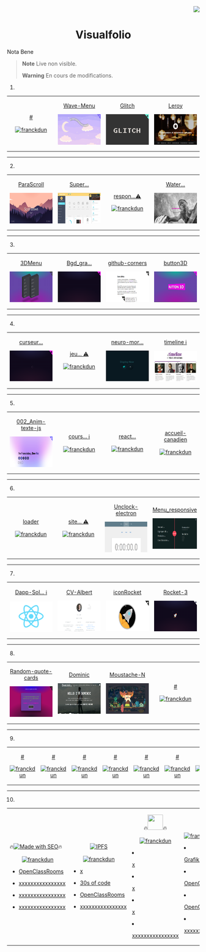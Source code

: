 <p align="right"><a href="https://github.com/franckdun/My-learning"> <img src="https://img.shields.io/badge/🔒-Learnfolio-007acc"></a></p>

# <h1 align="center">Visualfolio</h1>

Nota Bene

> **Note**
> Live non visible.
>
> **Warning**
> En cours de modifications.

1) 
<!--////////////////////////////////// TABLE 1 \\\\\\\\\\\\\\\\\\\\\\\\\\\\\\\\\\\\\-->
<div align="center">
	<table>
		<tr width="100%">
			<td width="25%">
				<p align="center"><a href="https://github.com/franckdun/" target="_blank" rel="noreferrer">#</a></p>
						<p align="center">
							<a href="https://github.com/franckdun/" target="_blank" rel="noreferrer">
								<img align="center" src="https://github.com/franckdun/Img-Banck/blob/main/img/github.svg"
									width="200px" height="80px" alt="franckdun" /></a>
						</p>
			</td>
			<td width="25%">
				<p align="center"><a href="https://github.com/franckdun/Wave-Menu" target="_blank"
						rel="noreferrer">Wave-Menu</a></p>
				<p align="center">
					<a href="https://franckdun.github.io/Wave-Menu/" target="_blank" rel="noreferrer">
						<img align="center" src="https://github.com/franckdun/Wave-Menu/blob/main/img/readme1.PNG"
							width="200px" height="80px" alt="franckdun" /></a>
				</p>
			</td>
			<td width="25%">
				<p align="center"><a href="https://github.com/franckdun/Glitch" target="_blank"
						rel="noreferrer">Glitch</a></p>
				<p align="center">
					<a href="https://franckdun.github.io/Glitch/" target="_blank" rel="noreferrer">
						<img align="center" src="https://github.com/franckdun/Glitch/blob/main/img/readme1.PNG"
							width="200px" height="80px" alt="franckdun" /></a>
				</p>
			</td>
			<td width="25%">
				<p align="center"><a href="https://github.com/franckdun/leroy" target="_blank" rel="noreferrer">Leroy
						</a< /p>
						<p align="center">
							<a href="https://franckdun.github.io/leroy/" target="_blank" rel="noreferrer">
								<img align="center" src="https://github.com/franckdun/leroy/blob/main/img/readme.PNG"
									width="200px" height="80px" alt="franckdun" /></a>
						</p>
			</td>
		</tr>
	</table>
</div>

--- 
2) 
<!--////////////////////////////////// TABLE 2 \\\\\\\\\\\\\\\\\\\\\\\\\\\\\\\\\\\\\-->
<div align="center">
	<table>
		<tr width="100%">
			<td width="25%">
				<p align="center"><a href="https://github.com/franckdun/ParaScroll" target="_blank"
						rel="noreferrer">ParaScroll</a></p>
				<p align="center">
					<a href="https://franckdun.github.io/ParaScroll/" target="_blank" rel="noreferrer">
						<img align="center" src="https://github.com/franckdun/ParaScroll/blob/main/img/readme.PNG"
							width="200px" height="80px" alt="franckdun" /></a>
				</p>
			</td>
			<td width="25%">
				<p align="center"><a href="https://github.com/franckdun/Super-dashgum" target="_blank"
						rel="noreferrer">Super...</a></p>
				<p align="center">
					<a href="https://franckdun.github.io/Super-dashgum/" target="_blank" rel="noreferrer">
						<img align="center" src="https://github.com/franckdun/Super-dashgum/blob/main/readme.PNG"
							width="200px" height="80px" alt="franckdun" /></a>
				</p>
			</td>
			<td width="25%">
				<p align="center"><a href="https://github.com/franckdun/responHomePage" target="_blank"
						rel="noreferrer">respon...⚠️</a</p>
						<p align="center">
							<a href="https://franckdun.github.io/responHomePage/" target="_blank" rel="noreferrer">
								<img align="center"
									src="https://github.com/franckdun/responHomePage/blob/main/img/readme.PNG"
									width="200px" height="80px" alt="franckdun" /></a>
						</p>
			</td>
			<td width="25%">
				<p align="center"><a href="https://github.com/franckdun/Water-Ripple" target="_blank"
						rel="noreferrer">Water...</a></p>
				<p align="center">
					<a href="https://franckdun.github.io/water-Ripple" target="_blank" rel="noreferrer">
						<img align="center" src="https://github.com/franckdun/water-Ripple/blob/main/img/readme.PNG"
							width="200px" height="80px" alt="franckdun" /></a>
				</p>
			</td>
		</tr>
	</table>
</div>

---
3)
<!--////////////////////////////////// TABLE 3 \\\\\\\\\\\\\\\\\\\\\\\\\\\\\\\\\\\\\-->
<div align="center">
	<table>
		<tr width="100%">
			<td width="25%">
				<p align="center"><a href="https://github.com/franckdun/3DMenu" target="_blank"
						rel="noreferrer">3DMenu</a></p>
				<p align="center">
					<a href="https://franckdun.github.io/3DMenu/" target="_blank" rel="noreferrer">
						<img align="center" src="https://github.com/franckdun/3DMenu/blob/main/img/readme02.PNG"
							width="200px" height="80px" alt="franckdun" /></a>
				</p>
			</td>
			<td width="25%">
				<p align="center"><a href="https://github.com/franckdun/Bgd_gradient001" target="_blank"
						rel="noreferrer">Bgd_gra...</a></p>
				<p align="center">
					<a href="https://franckdun.github.io/Bgd_gradient001/" target="_blank" rel="noreferrer">
						<img align="center" src="https://github.com/franckdun/Bgd_gradient001/blob/main/img/readme1.PNG"
							width="200px" height="80px" alt="franckdun" /></a>
				</p>
			</td>
			<td width="25%">
				<p align="center"><a href="https://github.com/franckdun/github-corners" target="_blank"
						rel="noreferrer">github-corners</a> </p>
				<p align="center">
					<a href="https://franckdun.github.io/github-corners/" target="_blank" rel="noreferrer">
						<img align="center" src="https://github.com/franckdun/github-corners/blob/master/img/readme.PNG"
							width="200px" height="80px" alt="franckdun" /></a>
				</p>
			</td>
			<td width="25%">
				<p align="center"><a href="https://github.com/franckdun/button3DcodePen" target="_blank"
						rel="noreferrer">button3D</a></p>
				<p align="center">
					<a href="https://franckdun.github.io/button3DcodePen/" target="_blank" rel="noreferrer">
						<img align="center"
							src="https://github.com/franckdun/button3DcodePen/blob/main/src/README.PNG"
							width="200px" height="80px" alt="franckdun" /></a>
				</p>
			</td>
		</tr>
	</table>
</div>

--- 
4)
<!--////////////////////////////////// TABLE 4 \\\\\\\\\\\\\\\\\\\\\\\\\\\\\\\\\\\\\-->
<div align="center">
	<table>
		<tr width="100%">
			<td width="25%">
				<p align="center"><a href="https://github.com/franckdun/curseur-perso" target="_blank"
						rel="noreferrer">curseur...</a></p>
				<p align="center">
					<a href="https://franckdun.github.io/curseur-perso/" target="_blank" rel="noreferrer">
						<img align="center"
							src="https://github.com/franckdun/curseur-perso/blob/main/src/img/README.PNG"
							width="200px" height="80px" alt="franckdun" /></a>
				</p>
			</td>
			<td width="25%">
				<p align="center"><a href="https://github.com/franckdun/jeu-de-devinette" target="_blank"
						rel="noreferrer">jeu... ⚠️</a></p>
				<p align="center">
					<a href="https://franckdun.github.io/jeu-de-devinette/" target="_blank" rel="noreferrer">
						<img align="center"
							src="https://user-images.githubusercontent.com/40036047/168306592-3b653d14-901c-4d0d-8cb3-957937ae6284.PNG"
							width="200px" height="80px" alt="franckdun" /></a>
				</p>
			</td>
			<td width="25%">
				<p align="center"><a href="https://github.com/franckdun/neuro-morphisme" target="_blank"
						rel="noreferrer">neuro-mor...</a></p>
				<p align="center">
					<a href="https://franckdun.github.io/neuro-morphisme" rel="noreferrer">
						<img align="center"
							src="https://github.com/franckdun/neuro-morphisme/blob/main/src/css/bouton.PNG"
							width="200px" height="80px" alt="franckdun" /></a>
				</p>
			</td>
			<td width="25%">
				<p align="center"><a href="https://github.com/franckdun/timeline" target="_blank"
						rel="noreferrer">timeline ℹ️</a></p>
				<p align="center">
					<a href="https://franckdun.github.io/timeline" target="_blank" rel="noreferrer">
						<img align="center" src="https://github.com/franckdun/timeline/blob/main/img/Classiques.PNG"
							width="200px" height="80px" alt="franckdun" /></a>
				</p>
			</td>
		</tr>
	</table>
</div>

--- 
5)
<!--////////////////////////////////// TABLE 5 \\\\\\\\\\\\\\\\\\\\\\\\\\\\\\\\\\\\\-->
<div align="center">
	<table>
		<tr>
			<td width="25%">
				<p align="center"><a href="https://github.com/franckdun/002_Anim-texte-js" 
				rel="noreferrer">002_Anim-texte-js</a></p>
				<p align="center"><a href="https://franckdun.github.io/002_Anim-texte-js/"  rel="noreferrer">
				<img align="center" src="https://github.com/franckdun/002_Anim-texte-js/blob/main/img/AnimReact1.PNG"
				width="200px" height="80px" alt="franckdun" /></a>
				</p>
			</td>
			<td width="25%">
				<p align="center"><a href="https://github.com/franckdun/cours-react-1" rel="noreferrer">cours... ℹ️</a></p>
				<p align="center"><a href="https://github.com/franckdun/cours-react-1" 
				rel="noreferrer">
				<img align="center" src="https://user-images.githubusercontent.com/40036047/169093863-fbe8a43c-ae11-4d0e-8a8a-36a230efc3ec.PNG"
				width="200px" height="80px" alt="franckdun" /></a>
				</p>
			</td>
			<td width="25%">
				<p align="center"><a href="https://github.com/franckdun/react-deploy-001"
				rel="noreferrer">react...</a></p>
				<p align="center"><a href="https://franckdun.github.io/react-deploy-001/" 
				rel="noreferrer">
				<img align="center" src="https://github.com/franckdun/react-deploy-001/blob/main/img/readme.PNG" width="200px" height="80px" alt="franckdun" /></a>
				</p>
			</td>
			<td width="25%">
				<p align="center"><a href="https://github.com/franckdun/accueil-canadien"
				rel="noreferrer">accueil-canadien</a></p>
				<p align="center"><a href="https://franckdun.github.io/accueil-canadien/"
				rel="noreferrer">
				<img align="center" src="https://user-images.githubusercontent.com/40036047/167667895-54ec707c-0681-4096-83df-7f92346f0b4b.PNG"
				width="200px" height="80px" alt="franckdun" /></a>
				</p>
			</td>
		</tr>
	</table>
</div>

--- 
6)
<!--////////////////////////////////// TABLE 6 \\\\\\\\\\\\\\\\\\\\\\\\\\\\\\\\\\\\\-->
<div align="center">
	<table>
		<tr>
			<td width="25%">
				<p align="center"><a href="https://github.com/franckdun/loader_001" target="_blank"
						rel="noreferrer">loader</a></p>
				<p align="center">
					<a href="https://franckdun.github.io/loader_001/" target="_blank" rel="noreferrer">
						<img align="center"
							src="https://user-images.githubusercontent.com/40036047/167878838-b5ff0516-fa29-466d-a143-e93d887faa30.PNG"
							width="200px" height="80px" alt="franckdun" /></a>
				</p>
			</td>
			<td width="25%">
				<p align="center"><a href="https://github.com/franckdun/site-portefolio-001" target="_blank"
						rel="noreferrer">site... ⚠️</a></p>
				<p align="center">
					<a href="https://github.com/franckdun/site-portefolio" target="_blank" rel="noreferrer">
						<img align="center"
							src="https://user-images.githubusercontent.com/40036047/168304238-b2a6d872-a31e-452d-aeb4-825a26ff0b95.PNG"
							width="200px" height="80px" alt="franckdun" /></a>
				</p>
			</td>
			<td width="25%">
				<p align="center"><a href="https://github.com/franckdun/Unclock-electron" target="_blank"
						rel="noreferrer">Unclock-electron</a></p>
				<p align="center">
					<a href="https://franckdun.github.io/Unclock-electron/" target="_blank" rel="noreferrer">
						<img align="center"
							src="https://github.com/franckdun/Unclock-electron/blob/main/img/readme.PNG" 
							width="200px" height="80px" alt="franckdun" /></a>
				</p>
			</td>
			<td width="25%">
				<p align="center"><a href="https://github.com/franckdun/Menu_responsive_002" target="_blank"
						rel="noreferrer">Menu_responsive</a></p>
				<p align="center">
					<a href="https://franckdun.github.io/Menu_responsive_002" target="_blank" rel="noreferrer">
						<img align="center"
							src="https://github.com/franckdun/Menu_responsive_002/blob/main/img/readme.PNG"
							width="200px" height="80px" alt="franckdun" /></a>
				</p>
			</td>
		</tr>
	</table>
</div>

--- 
7)
<!--////////////////////////////////// TABLE 7 \\\\\\\\\\\\\\\\\\\\\\\\\\\\\\\\\\\\\-->
<div align="center">
	<table>
		<tr>
			<td width="25%">
				<p align="center">
					<a href="https://github.com/franckdun/005-Dapp-Solidity-React-JS" target="_blank" rel="noreferrer">Dapp-Sol... ℹ️</a></p>
				<p align="center"><a href="https://github.com/franckdun/005-Dapp-Solidity-React-JS" target="_blank"
				rel="noreferrer">
							<img align="center"
							src="https://github.com/franckdun/005-Dapp-Solidity-React-JS/blob/main/react-app/src/logo.svg" width="200px" height="80px" alt="franckdun" /></a>
				</p>
			</td>
			<td width="25%">
				<p align="center"><a href="https://github.com/franckdun/CV-Albert" target="_blank"
						rel="noreferrer">CV-Albert</a>
				</p>
				<p align="center">
					<a href="https://franckdun.github.io/CV-Albert/" target="_blank" rel="noreferrer">
							<img align="center" src="https://github.com/franckdun/CV-Albert/blob/main/img/README.PNG"
							width="200px" height="80px" alt="franckdun" /></a>
				</p>
			</td>
			<td width="25%">
				<p align="center"><a href="https://github.com/franckdun/iconRocket" target="_blank"
						rel="noreferrer">iconRocket</a>
				</p>
				<p align="center">
					<a href="https://github.com/franckdun/iconRocket" target="_blank" rel="noreferrer">
							<img align="center" src="https://github.com/franckdun/iconRocket/blob/main/img/readme1.PNG" width="200px" height="80px" alt="franckdun" /></a>
				</p>
			</td>
			<td width="25%">
				<p align="center"><a href="https://github.com/franckdun/Rocket-3" target="_blank" rel="noreferrer">Rocket-3</a>
				</p>
				<p align="center">
					<a href="https://franckdun.github.io/Rocket-3/" target="_blank" rel="noreferrer">
							<img align="center" src="https://github.com/franckdun/Rocket-3/blob/main/img/readme2.PNG" width="200px" height="80px" alt="franckdun" /></a>
				</p>
			</td>
		</tr>
	</table>
</div>

--- 
8)
<!--////////////////////////////////// TABLE 8 \\\\\\\\\\\\\\\\\\\\\\\\\\\\\\\\\\\\\-->
<div align="center">
	<table>
		<tr width="100%">
			<td width="25%">
				<p align="center"><a href="https://github.com/franckdun/Random-quote-cards" target="_blank" rel="noreferrer">Random-quote-cards</a>
				</p>
				<p align="center">
					<a href="https://franckdun.github.io/Random-quote-cards/" target="_blank" rel="noreferrer">
						<img align="center" src="https://github.com/franckdun/Random-quote-cards/blob/main/img/readme3.PNG"
							width="200px" height="80px" alt="franckdun" /></a>
				</p>
			</td>
			<td width="25%">
				<p align="center"><a href="https://github.com/franckdun/Dominic" target="_blank"
						rel="noreferrer">Dominic</a></p>
				<p align="center">
					<a href="https://franckdun.github.io/Dominic/" target="_blank" rel="noreferrer">
						<img align="center" src="https://github.com/franckdun/Dominic/blob/main/images/readme1.PNG"
							width="200px" height="80px" alt="franckdun" /></a>
				</p>
			</td>
			<td width="25%">
				<p align="center"><a href="https://github.com/franckdun/Moustache-Nounou" target="_blank"
						rel="noreferrer">Moustache-N</a></p>
				<p align="center">
					<a href="https://franckdun.github.io/Moustache-Nounou/" target="_blank" rel="noreferrer">
						<img align="center" src="https://github.com/franckdun/Moustache-Nounou/blob/main/img/readme.PNG"
							width="200px" height="80px" alt="franckdun" /></a>
				</p>
			</td>
			<td width="25%">
				<p align="center"><a href="https://github.com/franckdun/" target="_blank" rel="noreferrer">#</a></p>
						<p align="center">
							<a href="https://github.com/franckdun/" target="_blank" rel="noreferrer">
								<img align="center" src="https://github.com/franckdun/Img-Banck/blob/main/img/github.svg"
									width="200px" height="80px" alt="franckdun" /></a>
						</p>
			</td>
		</tr>
	</table>
</div>

--- 
9)
<!--////////////////////////////////// TABLE 9 \\\\\\\\\\\\\\\\\\\\\\\\\\\\\\\\\\\\\-->
<div align="center">
	<table>
		<tr width="1000px">
			<td width="25%">
				<p align="center"><a href="https://github.com/franckdun/" target="_blank" rel="noreferrer">#</a>
				</p>
				<p align="center">
					<a href="https://github.com/franckdun/" target="_blank" rel="noreferrer">
						<img align="center" src="https://github.com/franckdun/Img-Banck/blob/main/img/github.svg"
							width="200px" height="80px" alt="franckdun" /></a>
				</p>
			</td>
			<td width="25%">
				<p align="center"><a href="https://github.com/franckdun/" target="_blank"
						rel="noreferrer">#</a></p>
				<p align="center">
					<a href="https://github.com/franckdun/" target="_blank" rel="noreferrer">
						<img align="center" src="https://github.com/franckdun/Img-Banck/blob/main/img/github.svg"
							width="200px" height="80px" alt="franckdun" /></a>
				</p>
			</td>
			<td width="25%">
				<p align="center"><a href="https://github.com/franckdun/" target="_blank"
						rel="noreferrer">#</a></p>
				<p align="center">
					<a href="https://github.com/franckdun/" target="_blank" rel="noreferrer">
						<img align="center" src="https://github.com/franckdun/Img-Banck/blob/main/img/github.svg"
							width="200px" height="80px" alt="franckdun" /></a>
				</p>
			</td>
			<td width="25%">
				<p align="center"><a href="https://github.com/franckdun/" target="_blank" rel="noreferrer">#</a></p>
						<p align="center">
							<a href="https://github.com/franckdun/" target="_blank" rel="noreferrer">
								<img align="center" src="https://github.com/franckdun/Img-Banck/blob/main/img/github.svg"
									width="200px" height="80px" alt="franckdun" /></a>
						</p>
			</td>
			<td width="25%">
				<p align="center"><a href="https://github.com/franckdun/" target="_blank" rel="noreferrer">#</a>
				</p>
				<p align="center">
					<a href="https://github.com/franckdun/" target="_blank" rel="noreferrer">
						<img align="center" src="https://github.com/franckdun/Img-Banck/blob/main/img/github.svg"
							width="200px" height="80px" alt="franckdun" /></a>
				</p>
			</td>
			<td width="25%">
				<p align="center"><a href="https://github.com/franckdun/" target="_blank"
						rel="noreferrer">#</a></p>
				<p align="center">
					<a href="https://github.com/franckdun/" target="_blank" rel="noreferrer">
						<img align="center" src="https://github.com/franckdun/Img-Banck/blob/main/img/github.svg"
							width="200px" height="80px" alt="franckdun" /></a>
				</p>
			</td>
			<td width="25%">
				<p align="center"><a href="https://github.com/franckdun/" target="_blank"
						rel="noreferrer">#</a></p>
				<p align="center">
					<a href="https://github.com/franckdun/" target="_blank" rel="noreferrer">
						<img align="center" src="https://github.com/franckdun/Img-Banck/blob/main/img/github.svg"
							width="200px" height="80px" alt="franckdun" /></a>
				</p>
			</td>
			<td width="25%">
				<p align="center"><a href="https://github.com/franckdun/" target="_blank" rel="noreferrer">#</a></p>
						<p align="center">
							<a href="https://github.com/franckdun/" target="_blank" rel="noreferrer">
								<img align="center" src="https://github.com/franckdun/Img-Banck/blob/main/img/github.svg"
									width="200px" height="80px" alt="franckdun" /></a>
						</p>
			</td>
		</tr>
	</table>
</div>

--- 
10)
<!--////////////////////////////////// TABLE 10 \\\\\\\\\\\\\\\\\\\\\\\\\\\\\\\\\\\\\-->

<div align="center">
  <table>
	<tr width="1000px">  
	   <td width="25%">	<!-- 1er SEO -->
		<p align="center">
		
🔥[![Made with SEO](https://img.shields.io/badge/SEO-blue?logo=SEO&logoColor=white)](https://github.com/franckdun/Open_Projet-4 "Go to SEO openclassrooms")🔥

</p>		
        	<p align="center">
        	<a href="#" target="_blank" rel="noreferrer"> 
       		<img align="center" width="200" height="10" src="https://github.com/franckdun/Img-Banck/blob/main/img/banner1.jpg" alt="franckdun"/></a></p>
		
* [OpenClassRooms](https://github.com/franckdun/Open_Projet-4 "Go to SEO openclassrooms")	
* [xxxxxxxxxxxxxxxx]()	
* [xxxxxxxxxxxxxxxx]()
* [xxxxxxxxxxxxxxxx]()
	   </td>
	   <td width="25%">	<!-- 2eme IPFS -->
		<p align="center"><a href="#" target="_blank" rel="noreferrer"> <img src="https://raw.githubusercontent.com/franckdun/franckdun/main/img/ipfs.gif" alt="IPFS" width="125" height="40"/></a></p>	
		<p align="center">
        	<a href="#" target="_blank" rel="noreferrer"> 
       		<img align="center" width="200" height="10" src="https://github.com/franckdun/Img-Banck/blob/main/img/banner1.jpg" alt="franckdun"/></a></p>
        				   
	* [x](x)	
	* [30s of code](https://www.30secondsofcode.org/js/t/node/p/1)	
	* [OpenClassRooms]()
	* [xxxxxxxxxxxxxxxx]()	
	   </td>
     	   <td width="25%">	<!-- 3eme CLARITY -->
		<p align="center">🔥<a href="https://github.com/franckdun/CLARITY" target="_blank" rel="noreferrer"><img src="https://github.com/franckdun/Img-Banck/blob/main/img/img/stacks.png" width="40" height=" 40"/></a>🔥</p>			
		<p align="center">
        	<a href="#" target="_blank" rel="noreferrer"> 
       		<img align="center" width="200" height="10" src="https://github.com/franckdun/Img-Banck/blob/main/img/banner1.jpg" alt="franckdun"/></a></p>
		
	* [x](x)	
	* [x]()	
	* [x]()
	* [xxxxxxxxxxxxxxxx]()	
	   </td>	
	   </td>     
     	   <td width="25%">	<!-- 4eme WEBPACK -->
		   <p align="center"><a href="https://webpack.js.org/"> <img src="https://img.shields.io/badge/-Webpack-2e71ff?style=for-the-badge&labelColor=white&logo=Webpack&logoColor=2e71ff"> </a></p
		   
		<p align="center">
        	<a href="#" target="_blank" rel="noreferrer"> 
       		<img align="center" width="200" height="10" src="https://github.com/franckdun/Img-Banck/blob/main/img/banner1.jpg" alt="franckdun"/></a></p>

    * [Grafikart](https://www.youtube.com/results?search_query=grafikart+webpack)
    * [OpenClassRooms](https://openclassrooms.com/forum/sujet/webpack-initiation-et-configuration-de-webpack)
    * [OpenClassRooms](https://openclassrooms.com/fr/courses/5543061-ecrivez-du-javascript-pour-le-web/5577766-compilez-et-executez-votre-code)
    * [xxxxxxxxxxxxxxxx]()
       </td>
       <td width="25%">	<!-- 1er SEO -->
		<p align="center">
		
🔥[![Made with SEO](https://img.shields.io/badge/SEO-blue?logo=SEO&logoColor=white)](https://github.com/franckdun/Open_Projet-4 "Go to SEO openclassrooms")🔥

</p>		
        	<p align="center">
        	<a href="#" target="_blank" rel="noreferrer"> 
       		<img align="center" width="200" height="10" src="https://github.com/franckdun/Img-Banck/blob/main/img/banner1.jpg" alt="franckdun"/></a></p>
		
* [OpenClassRooms](https://github.com/franckdun/Open_Projet-4 "Go to SEO openclassrooms")	
* [xxxxxxxxxxxxxxxx]()	
* [xxxxxxxxxxxxxxxx]()
* [xxxxxxxxxxxxxxxx]()
	   </td>
	   <td width="25%">	<!-- 2eme IPFS -->
		<p align="center"><a href="#" target="_blank" rel="noreferrer"> <img src="https://raw.githubusercontent.com/franckdun/franckdun/main/img/ipfs.gif" alt="IPFS" width="125" height="40"/></a></p>	
		<p align="center">
        	<a href="#" target="_blank" rel="noreferrer"> 
       		<img align="center" width="200" height="10" src="https://github.com/franckdun/Img-Banck/blob/main/img/banner1.jpg" alt="franckdun"/></a></p>
        				   
	* [x](x)	
	* [30s of code](https://www.30secondsofcode.org/js/t/node/p/1)	
	* [OpenClassRooms]()
	* [xxxxxxxxxxxxxxxx]()	
	   </td>
     	   <td width="25%">	<!-- 3eme CLARITY -->
		<p align="center">🔥<a href="https://github.com/franckdun/CLARITY" target="_blank" rel="noreferrer"><img src="https://github.com/franckdun/Img-Banck/blob/main/img/img/stacks.png" width="40" height=" 40"/></a>🔥</p>			
		<p align="center">
        	<a href="#" target="_blank" rel="noreferrer"> 
       		<img align="center" width="200" height="10" src="https://github.com/franckdun/Img-Banck/blob/main/img/banner1.jpg" alt="franckdun"/></a></p>
		
	* [x](x)	
	* [x]()	
	* [x]()
	* [xxxxxxxxxxxxxxxx]()	
	   </td>	
	   </td>     
     	   <td width="25%">	<!-- 4eme WEBPACK -->
		   <p align="center"><a href="https://webpack.js.org/"> <img src="https://img.shields.io/badge/-Webpack-2e71ff?style=for-the-badge&labelColor=white&logo=Webpack&logoColor=2e71ff"> </a></p
		   
		<p align="center">
        	<a href="#" target="_blank" rel="noreferrer"> 
       		<img align="center" width="200" height="10" src="https://github.com/franckdun/Img-Banck/blob/main/img/banner1.jpg" alt="franckdun"/></a></p>

    * [Grafikart](https://www.youtube.com/results?search_query=grafikart+webpack)
    * [OpenClassRooms](https://openclassrooms.com/forum/sujet/webpack-initiation-et-configuration-de-webpack)
    * [OpenClassRooms](https://openclassrooms.com/fr/courses/5543061-ecrivez-du-javascript-pour-le-web/5577766-compilez-et-executez-votre-code)
    * [xxxxxxxxxxxxxxxx]()
       </td>
        <td width="25%">	<!-- 1er SEO -->
		<p align="center">
		
🔥[![Made with SEO](https://img.shields.io/badge/SEO-blue?logo=SEO&logoColor=white)](https://github.com/franckdun/Open_Projet-4 "Go to SEO openclassrooms")🔥

</p>		
        	<p align="center">
        	<a href="#" target="_blank" rel="noreferrer"> 
       		<img align="center" width="200" height="10" src="https://github.com/franckdun/Img-Banck/blob/main/img/banner1.jpg" alt="franckdun"/></a></p>
		
* [OpenClassRooms](https://github.com/franckdun/Open_Projet-4 "Go to SEO openclassrooms")	
* [xxxxxxxxxxxxxxxx]()	
* [xxxxxxxxxxxxxxxx]()
* [xxxxxxxxxxxxxxxx]()
	   </td>
	   <td width="25%">	<!-- 2eme IPFS -->
		<p align="center"><a href="#" target="_blank" rel="noreferrer"> <img src="https://raw.githubusercontent.com/franckdun/franckdun/main/img/ipfs.gif" alt="IPFS" width="125" height="40"/></a></p>	
		<p align="center">
        	<a href="#" target="_blank" rel="noreferrer"> 
       		<img align="center" width="200" height="10" src="https://github.com/franckdun/Img-Banck/blob/main/img/banner1.jpg" alt="franckdun"/></a></p>
        				   
	* [x](x)	
	* [30s of code](https://www.30secondsofcode.org/js/t/node/p/1)	
	* [OpenClassRooms]()
	* [xxxxxxxxxxxxxxxx]()	
	   </td>
     	   <td width="25%">	<!-- 3eme CLARITY -->
		<p align="center">🔥<a href="https://github.com/franckdun/CLARITY" target="_blank" rel="noreferrer"><img src="https://github.com/franckdun/Img-Banck/blob/main/img/img/stacks.png" width="40" height=" 40"/></a>🔥</p>			
		<p align="center">
        	<a href="#" target="_blank" rel="noreferrer"> 
       		<img align="center" width="200" height="10" src="https://github.com/franckdun/Img-Banck/blob/main/img/banner1.jpg" alt="franckdun"/></a></p>
		
	* [x](x)	
	* [x]()	
	* [x]()
	* [xxxxxxxxxxxxxxxx]()	
	   </td>	
	   </td>     
     	   <td width="25%">	<!-- 4eme WEBPACK -->
		   <p align="center"><a href="https://webpack.js.org/"> <img src="https://img.shields.io/badge/-Webpack-2e71ff?style=for-the-badge&labelColor=white&logo=Webpack&logoColor=2e71ff"> </a></p
		   
		<p align="center">
        	<a href="#" target="_blank" rel="noreferrer"> 
       		<img align="center" width="200" height="10" src="https://github.com/franckdun/Img-Banck/blob/main/img/banner1.jpg" alt="franckdun"/></a></p>

    * [Grafikart](https://www.youtube.com/results?search_query=grafikart+webpack)
    * [OpenClassRooms](https://openclassrooms.com/forum/sujet/webpack-initiation-et-configuration-de-webpack)
    * [OpenClassRooms](https://openclassrooms.com/fr/courses/5543061-ecrivez-du-javascript-pour-le-web/5577766-compilez-et-executez-votre-code)
    * [xxxxxxxxxxxxxxxx]()
       </td>
       <td width="25%">	<!-- 1er SEO -->
		<p align="center">
		
🔥[![Made with SEO](https://img.shields.io/badge/SEO-blue?logo=SEO&logoColor=white)](https://github.com/franckdun/Open_Projet-4 "Go to SEO openclassrooms")🔥

</p>		
        	<p align="center">
        	<a href="#" target="_blank" rel="noreferrer"> 
       		<img align="center" width="200" height="10" src="https://github.com/franckdun/Img-Banck/blob/main/img/banner1.jpg" alt="franckdun"/></a></p>
		
* [OpenClassRooms](https://github.com/franckdun/Open_Projet-4 "Go to SEO openclassrooms")	
* [xxxxxxxxxxxxxxxx]()	
* [xxxxxxxxxxxxxxxx]()
* [xxxxxxxxxxxxxxxx]()
	   </td>
	   <td width="25%">	<!-- 2eme IPFS -->
		<p align="center"><a href="#" target="_blank" rel="noreferrer"> <img src="https://raw.githubusercontent.com/franckdun/franckdun/main/img/ipfs.gif" alt="IPFS" width="125" height="40"/></a></p>	
		<p align="center">
        	<a href="#" target="_blank" rel="noreferrer"> 
       		<img align="center" width="200" height="10" src="https://github.com/franckdun/Img-Banck/blob/main/img/banner1.jpg" alt="franckdun"/></a></p>
        				   
	* [x](x)	
	* [30s of code](https://www.30secondsofcode.org/js/t/node/p/1)	
	* [OpenClassRooms]()
	* [xxxxxxxxxxxxxxxx]()	
	   </td>
     	   <td width="25%">	<!-- 3eme CLARITY -->
		<p align="center">🔥<a href="https://github.com/franckdun/CLARITY" target="_blank" rel="noreferrer"><img src="https://github.com/franckdun/Img-Banck/blob/main/img/img/stacks.png" width="40" height=" 40"/></a>🔥</p>			
		<p align="center">
        	<a href="#" target="_blank" rel="noreferrer"> 
       		<img align="center" width="200" height="10" src="https://github.com/franckdun/Img-Banck/blob/main/img/banner1.jpg" alt="franckdun"/></a></p>
		
	* [x](x)	
	* [x]()	
	* [x]()
	* [xxxxxxxxxxxxxxxx]()	
	   </td>	
	   </td>     
     	   <td width="25%">	<!-- 4eme WEBPACK -->
		   <p align="center"><a href="https://webpack.js.org/"> <img src="https://img.shields.io/badge/-Webpack-2e71ff?style=for-the-badge&labelColor=white&logo=Webpack&logoColor=2e71ff"> </a></p
		   
		<p align="center">
        	<a href="#" target="_blank" rel="noreferrer"> 
       		<img align="center" width="200" height="10" src="https://github.com/franckdun/Img-Banck/blob/main/img/banner1.jpg" alt="franckdun"/></a></p>

    * [Grafikart](https://www.youtube.com/results?search_query=grafikart+webpack)
    * [OpenClassRooms](https://openclassrooms.com/forum/sujet/webpack-initiation-et-configuration-de-webpack)
    * [OpenClassRooms](https://openclassrooms.com/fr/courses/5543061-ecrivez-du-javascript-pour-le-web/5577766-compilez-et-executez-votre-code)
    * [xxxxxxxxxxxxxxxx]()
       </td>
    </tr>

 </table>
</div>

























